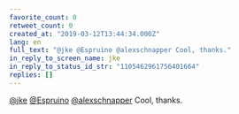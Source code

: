 ```yaml
---
favorite_count: 0
retweet_count: 0
created_at: "2019-03-12T13:44:34.000Z"
lang: en
full_text: "@jke @Espruino @alexschnapper Cool, thanks."
in_reply_to_screen_name: jke
in_reply_to_status_id_str: "1105462961756401664"
replies: []
---
```


[@jke](https://twitter.com/jke) [@Espruino](https://twitter.com/Espruino)
[@alexschnapper](https://twitter.com/alexschnapper) Cool, thanks.
